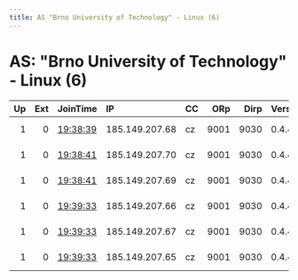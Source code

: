 ```yaml
---
title: AS "Brno University of Technology" - Linux (6)
---
```


# AS: "Brno University of Technology" - Linux (6)

|   Up |   Ext | JoinTime                                                                                            | IP             | CC   |   ORp |   Dirp | Version   | Contact                | Nickname   |   eFamMembers |
|-----:|------:|:----------------------------------------------------------------------------------------------------|:---------------|:-----|------:|-------:|:----------|:-----------------------|:-----------|--------------:|
|    1 |     0 | [19:38:39](https://metrics.torproject.org/rs.html#details/C0C632085A0CF03B535D7D1129E2FCDE2B625476) | 185.149.207.68 | cz   |  9001 |   9030 | 0.4.4.6   | torana at tutamail.com | nikola     |             6 |
|    1 |     0 | [19:38:41](https://metrics.torproject.org/rs.html#details/3D1BBDB539FAACA19EC27334DC6D08FD68D82775) | 185.149.207.70 | cz   |  9001 |   9030 | 0.4.4.6   | torana at tutamail.com | alan       |             6 |
|    1 |     0 | [19:38:41](https://metrics.torproject.org/rs.html#details/A6931873A2E19FD9109318F430592907D003582F) | 185.149.207.69 | cz   |  9001 |   9030 | 0.4.4.6   | torana at tutamail.com | albert     |             6 |
|    1 |     0 | [19:39:33](https://metrics.torproject.org/rs.html#details/0F5CDA229B6E9DAF055171783981545420666DC4) | 185.149.207.66 | cz   |  9001 |   9030 | 0.4.4.6   | torana at tutamail.com | guard      |             6 |
|    1 |     0 | [19:39:33](https://metrics.torproject.org/rs.html#details/CEDB8AB22915097A3A14F63F28E1E43F86CBECC0) | 185.149.207.67 | cz   |  9001 |   9030 | 0.4.4.6   | torana at tutamail.com | knight     |             6 |
|    1 |     0 | [19:39:33](https://metrics.torproject.org/rs.html#details/F5515E6626537A865F99BBFFD646ADC45C1DDDA6) | 185.149.207.65 | cz   |  9001 |   9030 | 0.4.4.6   | torana at tutamail.com | relay      |             6 |
